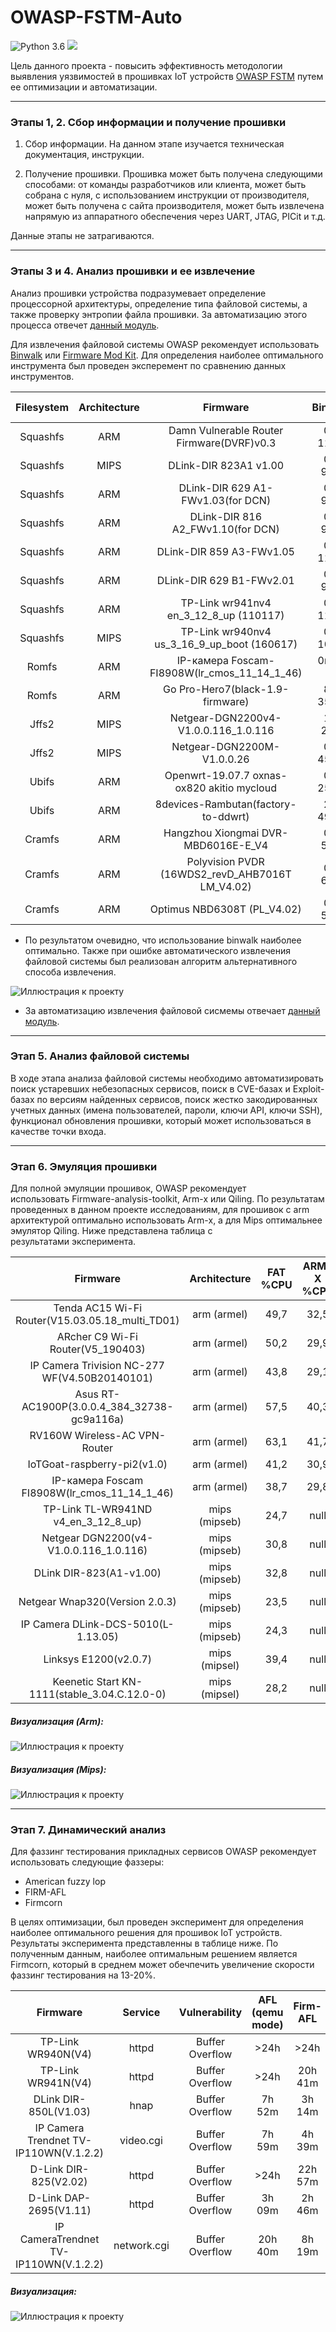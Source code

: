 # OWASP-FSTM-Auto
![Python 3.6](https://img.shields.io/badge/python-3.6-green.svg?style=plastic)
![](https://img.shields.io/badge/OS-GNU%2FLinux-000000.svg)

Цель данного проекта - повысить эффективность методологии выявления уязвимостей в прошивках IoT устройств [OWASP FSTM](https://scriptingxss.gitbook.io/firmware-security-testing-methodology/) путем ее оптимизации и автоматизации.

---
### Этапы 1, 2. Сбор информации и получение прошивки
1. Сбор информации. На данном этапе изучается техническая документация, инструкции.

2. Получение прошивки. Прошивка может быть получена следующими способами: от команды разработчиков или клиента, может быть собрана с нуля, с использованием инструкции от производителя, может быть получена  с сайта производителя, может быть извлечена напрямую из аппаратного обеспечения через UART, JTAG, PICit и т.д. 

Данные этапы не затрагиваются.

---
### Этапы 3 и 4. Анализ прошивки и ее извлечение

Анализ прошивки устройства подразумевает определение процессорной архитектуры, определение типа файловой системы, а также проверку энтропии файла прошивки. За автоматизацию этого процесса отвечет [данный модуль](https://github.com/mrTavas/owasp-fstm-auto/blob/main/stage3_Analyzing_firmware.py).

Для извлечения файловой системы OWASP рекомендует использовать [Binwalk](https://github.com/ReFirmLabs/binwalk) или [Firmware Mod Kit](https://github.com/rampageX/firmware-mod-kit/wiki). Для определения наиболее оптимального инструмента был проведен эксперемент по сравнению данных инструментов.


| Filesystem     | Architecture |        Firmware                                    |  Binwalk |Firmware mod kit |
|:--------------:|:------------:|:--------------------------------------------------:|:--------:|:---------------:|
|Squashfs        | ARM          |Damn Vulnerable Router Firmware(DVRF)v0.3           | 0m 11,2s | 0m 33,8s
|Squashfs        | MIPS         |DLink-DIR 823A1 v1.00                               | 0m 9,8s  | 0m 20,9s
|Squashfs        | ARM          | DLink-DIR 629 A1-FWv1.03(for DCN)                  | 0m 9,7s  | 0m 10,9s
|Squashfs        | ARM          | DLink-DIR 816 A2_FWv1.10(for DCN)                  | 0m 9,2s  | 0m 10,9s
|Squashfs        | ARM          | DLink-DIR 859 A3-FWv1.05                           | 0m 11,5s | 0m 13,1s
|Squashfs        | ARM          | DLink-DIR 629 B1-FWv2.01                           | 0m 9,9s  | 0m 13,1s
|Squashfs        | ARM          | TP-Link wr941nv4 en_3_12_8_up (110117)             | 0m 11,2s | 0m 28,1s
|Squashfs        | MIPS         | TP-Link wr940nv4 us_3_16_9_up_boot (160617)        | 0m 10,1s |0m 19,1s
|Romfs           | ARM          | IP-камера Foscam-FI8908W(lr_cmos_11_14_1_46)       | 0m 9, 2s | No supported
|Romfs           | ARM          | Go Pro-Hero7(black-1.9-firmware)                   | 8m 35,6s | No supported
|Jffs2           | MIPS         | Netgear-DGN2200v4-V1.0.0.116_1.0.116               | 1m 2,9s  | 1m 17,9s
|Jffs2           | MIPS         | Netgear-DGN2200M-V1.0.0.26                         | 0m 45,1s | 0m 49,8s
|Ubifs           | ARM          | Openwrt-19.07.7 oxnas-ox820 akitio mycloud         | 0m 25,5s | No supported
|Ubifs           | ARM          | 8devices-Rambutan(factory-to-ddwrt)                | 2m 49,5s | No supported
|Cramfs          | ARM          | Hangzhou Xiongmai DVR-MBD6016E-E_V4                | 0m 5,7s  | 0m 14,6s
|Cramfs          | ARM          | Polyvision PVDR (16WDS2_revD_AHB7016T LM_V4.02)    | 0m 6,1s  | 0m 14,9s
|Cramfs          | ARM          | Optimus NBD6308T (PL_V4.02)                        | 0m 5,6s  | 0m 14,4s

- По результатом очевидно, что использование binwalk наиболее оптимально. Также при ошибке автоматического извлечения файловой системы был реализован алгоритм альтернативного способа извлечения.

![Иллюстрация к проекту](https://github.com/mrTavas/owasp-fstm-auto/blob/main/artwork/Extr-filesys.png?raw=true)

- За автоматизацию извлечения файловой сисмемы отвечает [данный модуль](https://github.com/mrTavas/owasp-fstm-auto/blob/main/stage4_Extracting_filesystem.py). 

---
### Этап 5. Анализ файловой системы

В ходе этапа анализа файловой системы необходимо автоматизировать поиск устаревших небезопасных сервисов, поиск в CVE-базах и Exploit-базах по версиям найденных сервисов, поиск жестко закодированных учетных данных (имена пользователей, пароли, ключи API, ключи SSH), функционал обновления прошивки, который может использоваться в качестве точки входа.

---
### Этап 6. Эмуляция прошивки

Для полной эмуляции прошивок, OWASP рекомендует использовать Firmware-analysis-toolkit, Arm-x или Qiling. По результатам проведенных в данном проекте исследованиям, для прошивок с arm архитектурой оптимально использовать Arm-x, а для Mips оптимальнее эмулятор Qiling. Ниже представлена таблица с результатами эксперимента.

| Firmware       | Architecture |        FAT %CPU  |  ARM-X %CPU | Qiling %CPU |
|:--------------:|:------------:|:----------------:|:-----------:|:---------------:|
| Tenda AC15 Wi-Fi Router(V15.03.05.18_multi_TD01) | arm (armel) | 49,7 | 32,5 | 49,6
| ARcher C9 Wi-Fi Router(V5_190403) | arm (armel) | 50,2 | 29,9 | 48,7
| IP Camera Trivision NC-277 WF(V4.50B20140101) | arm (armel) | 43,8 | 29,1 | 44,9
| Asus RT-AC1900P(3.0.0.4_384_32738-gc9a116a) | arm (armel) | 57,5 | 40,3 | 58,4
| RV160W Wireless-AC VPN-Router | arm (armel) | 63,1 | 41,7 | 64
| IoTGoat-raspberry-pi2(v1.0) | arm (armel) | 41,2 | 30,9 | 40,3
| IP-камера Foscam FI8908W(lr_cmos_11_14_1_46) | arm (armel) | 38,7 | 29,8 | 38
| TP-Link TL-WR941ND v4_en_3_12_8_up) | mips (mipseb) | 24,7 | null | 25,9
| Netgear DGN2200(v4-V1.0.0.116_1.0.116) | mips (mipseb) | 30,8 | null | 29,3
| DLink DIR-823(A1-v1.00) | mips (mipseb) | 32,8 | null | 30,6
| Netgear Wnap320(Version 2.0.3) | mips (mipseb) | 23,5 | null | 20,4
| IP Camera DLink-DCS-5010(L-1.13.05) | mips (mipseb) | 24,3 | null | 20,1
| Linksys E1200(v2.0.7) | mips (mipsel) | 39,4 | null | 38,9
| Keenetic Start KN-1111(stable_3.04.C.12.0-0) | mips (mipsel) | 28,2 | null | 26,8

##### Визуализация (Arm):
![Иллюстрация к проекту](https://github.com/mrTavas/owasp-fstm-auto/blob/main/artwork/Emul-Arm.png?raw=true)
##### Визуализация (Mips):
![Иллюстрация к проекту](https://github.com/mrTavas/owasp-fstm-auto/blob/main/artwork/Emul-Mips.png?raw=true)

---
### Этап 7. Динамический анализ

Для фаззинг тестирования прикладных сервисов OWASP рекомендует использовать следующие фаззеры:
- American fuzzy lop
- FIRM-AFL
- Firmcorn

В целях оптимизации, был проведен эксперимент для определения наиболее оптимального решения для прошивок IoT устройств. Результаты эксперимента представленны в таблице ниже. По полученным данным, наиболее оптимальным решением является Firmcorn, который в среднем может обечпечить увеличение скорости фаззинг тестирования на 13-20%.

| Firmware       | Service      |   Vulnerability  |  AFL (qemu mode) | Firm-AFL | Firmcorn
|:--------------:|:------------:|:----------------:|:-----------:|:---------------:|:------:|
| TP-Link WR940N(V4) | httpd | Buffer Overflow | >24h | >24h | 7h 31m
| TP-Link WR941N(V4) | httpd | Buffer Overflow | >24h | 20h 41m | 8h 05m
| DLink DIR-850L(V1.03) | hnap | Buffer Overflow | 7h 52m | 3h 14m | 2h 33m
| IP Camera Trendnet TV-IP110WN(V.1.2.2) | video.cgi | Buffer Overflow | 7h 59m | 4h 39m | 4h 28m
| D-Link DIR-825(V2.02) | httpd | Buffer Overflow | >24h | 22h 57m | 18h 44m
| D-Link DAP-2695(V1.11) | httpd | Buffer Overflow | 3h 09m | 2h 46m | 3h 17m
| IP CameraTrendnet TV-IP110WN(V.1.2.2) | network.cgi | Buffer Overflow | 20h 40m | 8h 19m | 7h 50m


##### Визуализация:
![Иллюстрация к проекту](https://github.com/mrTavas/owasp-fstm-auto/blob/main/artwork/Dyn-Fuzzers.png?raw=true)
